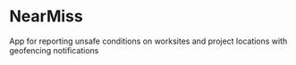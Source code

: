 # NearMiss
App for reporting unsafe conditions on worksites and project locations with geofencing notifications
